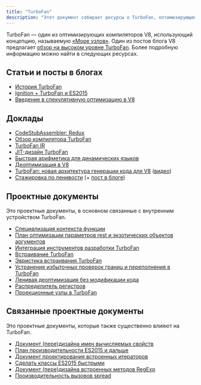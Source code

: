 ```yaml
---
title: "TurboFan"
description: "Этот документ собирает ресурсы о TurboFan, оптимизирующем компиляторе V8."
---
```

TurboFan — один из оптимизирующих компиляторов V8, использующий концепцию, называемую [«Море узлов»](https://darksi.de/d.sea-of-nodes/). Один из постов блога V8 предлагает [обзор на высоком уровне TurboFan](/blog/turbofan-jit). Более подробную информацию можно найти в следующих ресурсах.

## Статьи и посты в блогах

- [История TurboFan](https://benediktmeurer.de/2017/03/01/v8-behind-the-scenes-february-edition)
- [Ignition + TurboFan и ES2015](https://benediktmeurer.de/2016/11/25/v8-behind-the-scenes-november-edition)
- [Введение в спекулятивную оптимизацию в V8](https://ponyfoo.com/articles/an-introduction-to-speculative-optimization-in-v8)

## Доклады

- [CodeStubAssembler: Redux](https://docs.google.com/presentation/d/1u6bsgRBqyVY3RddMfF1ZaJ1hWmqHZiVMuPRw_iKpHlY)
- [Обзор компилятора TurboFan](https://docs.google.com/presentation/d/1H1lLsbclvzyOF3IUR05ZUaZcqDxo7_-8f4yJoxdMooU/edit)
- [TurboFan IR](https://docs.google.com/presentation/d/1Z9iIHojKDrXvZ27gRX51UxHD-bKf1QcPzSijntpMJBM)
- [JIT-дизайн TurboFan](https://docs.google.com/presentation/d/1sOEF4MlF7LeO7uq-uThJSulJlTh--wgLeaVibsbb3tc)
- [Быстрая арифметика для динамических языков](https://docs.google.com/a/google.com/presentation/d/1wZVIqJMODGFYggueQySdiA3tUYuHNMcyp_PndgXsO1Y)
- [Деоптимизация в V8](https://docs.google.com/presentation/d/1Z6oCocRASCfTqGq1GCo1jbULDGS-w-nzxkbVF7Up0u0)
- [TurboFan: новая архитектура генерации кода для V8](https://docs.google.com/presentation/d/1_eLlVzcj94_G4r9j9d_Lj5HRKFnq6jgpuPJtnmIBs88) ([видео](https://www.youtube.com/watch?v=M1FBosB5tjM))
- [Стажировка по ленивости](https://docs.google.com/presentation/d/1AVu1wiz6Deyz1MDlhzOWZDRn6g_iFkcqsGce1F23i-M) (+ [пост в блоге](/blog/lazy-unlinking))

## Проектные документы

Это проектные документы, в основном связанные с внутренним устройством TurboFan.

- [Специализация контекста функции](https://docs.google.com/document/d/1CJbBtqzKmQxM1Mo4xU0ENA7KXqb1YzI6HQU8qESZ9Ic)
- [План оптимизации параметров rest и экзотических объектов аргументов](https://docs.google.com/document/d/1DvDx3Xursn1ViV5k4rT4KB8HBfBb2GdUy3wzNfJWcKM)
- [Интеграция инструментов разработки TurboFan](https://docs.google.com/document/d/1zl0IA7dbPffvPPkaCmLVPttq4BYIfAe2Qy8sapkYgRE)
- [Встраивание TurboFan](https://docs.google.com/document/d/1l-oZOW3uU4kSAHccaMuUMl_RCwuQC526s0hcNVeAM1E)
- [Эвристика встраивания TurboFan](https://docs.google.com/document/d/1VoYBhpDhJC4VlqMXCKvae-8IGuheBGxy32EOgC2LnT8)
- [Устранение избыточных проверок границ и переполнения в TurboFan](https://docs.google.com/document/d/1R7-BIUnIKFzqki0jR4SfEZb3XmLafa04DLDrqhxgZ9U)
- [Ленивая деоптимизация без модификации кода](https://docs.google.com/document/d/1ELgd71B6iBaU6UmZ_lvwxf_OrYYnv0e4nuzZpK05-pg)
- [Распределитель регистров](https://docs.google.com/document/d/1aeUugkWCF1biPB4tTZ2KT3mmRSDV785yWZhwzlJe5xY)
- [Проекционные узлы в TurboFan](https://docs.google.com/document/d/1C9P8T98P1T_r2ymuUFz2jFWLUL7gbb6FnAaRjabuOMY/edit)

## Связанные проектные документы

Это проектные документы, которые также существенно влияют на TurboFan.

- [Документ (пере)дизайна имен вычисляемых свойств](https://docs.google.com/document/d/1eH1R6_C3lRrLtXKw0jNqAsqJ3cBecrqqvfRzLpfq7VE)
- [План производительности ES2015 и дальше](https://docs.google.com/document/d/1EA9EbfnydAmmU_lM8R_uEMQ-U_v4l9zulePSBkeYWmY)
- [Документ проектирования встроенных итераторов](https://docs.google.com/document/d/13z1fvRVpe_oEroplXEEX0a3WK94fhXorHjcOMsDmR-8)
- [Сделать классы ES2015 быстрыми](https://docs.google.com/document/d/1iCdbXuGVV8BK750wmP32eF4sCrnZ8y3Qlz0JiaLh9j8)
- [Документ (пере)дизайна встроенных методов RegExp](https://docs.google.com/document/d/1MuqFjsfaRPL2ZqzVoeMRqtcAmcJSwmHljTbRIctVVUk)
- [Производительность вызовов spread](https://docs.google.com/document/d/1DWPizOSKqHhSJ7bdEI0HIVnner84xToEKUYqgXm3g30)
